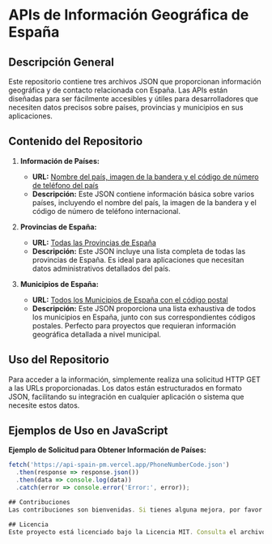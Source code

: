 # APIs de Información Geográfica de España

## Descripción General
Este repositorio contiene tres archivos JSON que proporcionan información geográfica y de contacto relacionada con España. Las APIs están diseñadas para ser fácilmente accesibles y útiles para desarrolladores que necesiten datos precisos sobre países, provincias y municipios en sus aplicaciones. 

## Contenido del Repositorio

1. **Información de Países:**
   - **URL:** [Nombre del país, imagen de la bandera y el código de número de teléfono del país](https://api-spain-pm.vercel.app/PhoneNumberCode.json)
   - **Descripción:** Este JSON contiene información básica sobre varios países, incluyendo el nombre del país, la imagen de la bandera y el código de número de teléfono internacional.

2. **Provincias de España:**
   - **URL:** [Todas las Provincias de España](https://api-spain-pm.vercel.app/Provincias.json)
   - **Descripción:** Este JSON incluye una lista completa de todas las provincias de España. Es ideal para aplicaciones que necesitan datos administrativos detallados del país.

3. **Municipios de España:**
   - **URL:** [Todos los Municipios de España con el código postal](https://api-spain-pm.vercel.app/Municipios.json)
   - **Descripción:** Este JSON proporciona una lista exhaustiva de todos los municipios en España, junto con sus correspondientes códigos postales. Perfecto para proyectos que requieran información geográfica detallada a nivel municipal.

## Uso del Repositorio
Para acceder a la información, simplemente realiza una solicitud HTTP GET a las URLs proporcionadas. Los datos están estructurados en formato JSON, facilitando su integración en cualquier aplicación o sistema que necesite estos datos.

## Ejemplos de Uso en JavaScript
 **Ejemplo de Solicitud para Obtener Información de Países:**
   ```javascript
   fetch('https://api-spain-pm.vercel.app/PhoneNumberCode.json')
     .then(response => response.json())
     .then(data => console.log(data))
     .catch(error => console.error('Error:', error));

## Contribuciones
Las contribuciones son bienvenidas. Si tienes alguna mejora, por favor realiza un fork del repositorio, realiza tus cambios y envía un pull request.

## Licencia
Este proyecto está licenciado bajo la Licencia MIT. Consulta el archivo LICENSE para más detalles.
